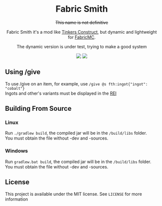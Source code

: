 <h1 align="center"> Fabric Smith </h1>
<p align="center"><s>This name is not definitive</s></p>
<p align="center">Fabric Smith it's a mod like <a href="https://github.com/SlimeKnights/TinkersConstruct">Tinkers Construct</a>, but dynamic and lightweight for <a href="https://github.com/FabricMC">FabricMC</a>.</p>
<p align="center">The dynamic version is under test, trying to make a good system</p>
<p align="center">
   <a href="https://opensource.org/licenses/Apache-2.0"><img src="https://img.shields.io/badge/License-Apache%202.0-brightgreen.svg"></a>
   <a href="https://github.com/Rochedo098/FabricSmith/">  <img src="http://cf.way2muchnoise.eu/versions/391708_latest.svg"> </a>
</p> 

## Using /give

To use /give on an item, for example, use `/give @s fth:ingot{"ingot": "cobalt"}`  
Ingots and other's variants must be displayed in the [REI](https://github.com/shedaniel/RoughlyEnoughItems)

## Building From Source

### Linux

Run `./gradlew build`, the compiled jar will be in the `/build/libs` folder.  
You must obtain the file without -dev and -sources.

### Windows

Run `gradlew.bat build`, the compiled jar will be in the `/build/libs` folder.  
You must obtain the file without -dev and -sources.

## License

This project is available under the MIT license. See `LICENSE` for more information
